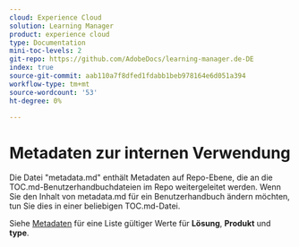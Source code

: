 ```yaml
---
cloud: Experience Cloud
solution: Learning Manager
product: experience cloud
type: Documentation
mini-toc-levels: 2
git-repo: https://github.com/AdobeDocs/learning-manager.de-DE
index: true
source-git-commit: aab110a7f8dfed1fdabb1beb978164e6d051a394
workflow-type: tm+mt
source-wordcount: '53'
ht-degree: 0%

---
```



# Metadaten zur internen Verwendung

Die Datei &quot;metadata.md&quot; enthält Metadaten auf Repo-Ebene, die an die TOC.md-Benutzerhandbuchdateien im Repo weitergeleitet werden. Wenn Sie den Inhalt von metadata.md für ein Benutzerhandbuch ändern möchten, tun Sie dies in einer beliebigen TOC.md-Datei.

Siehe [Metadaten](https://experienceleague.adobe.com/docs/authoring-guide-exl/using/editing/user-guide-setup/metadata.html) für eine Liste gültiger Werte für **Lösung**, **Produkt** und **type**.
